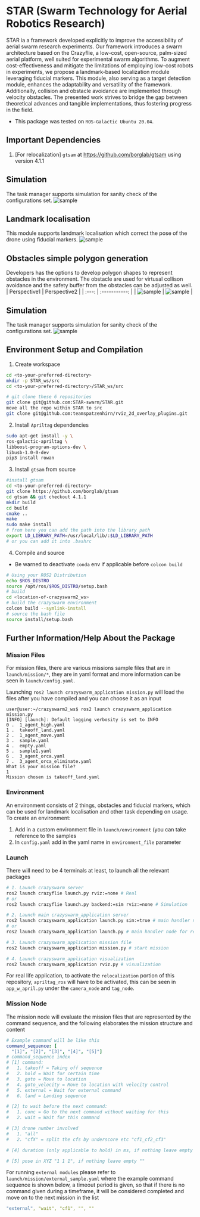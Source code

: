 # STAR (Swarm Technology for Aerial Robotics Research)
STAR ia a framework developed explicitly to improve the accessibility of aerial swarm research experiments. Our framework introduces a swarm architecture based on the Crazyflie, a low-cost, open-source, palm-sized aerial platform, well suited for experimental swarm algorithms. To augment cost-effectiveness and mitigate the limitations of employing low-cost robots in experiments, we propose a landmark-based localization module leveraging fiducial markers. This module, also serving as a target detection module, enhances the adaptability and versatility of the framework. Additionally, collision and obstacle avoidance are implemented through velocity obstacles. The presented work strives to bridge the gap between theoretical advances and tangible implementations, thus fostering progress in the field.

* This package was tested on `ROS-Galactic Ubuntu 20.04`.

## Important Dependencies
1. [For relocalization] `gtsam` at https://github.com/borglab/gtsam using version 4.1.1

## Simulation
The task manager supports simulation for sanity check of the configurations set.
![sample](media/sample.gif)

## Landmark localisation
This module supports landmark localisation which correct the pose of the drone using fiducial markers.
![sample](media/relocalization.gif)

## Obstacles simple polygon generation
Developers has the options to develop polygon shapes to represent obstacles in the environment. The obstacle are used for virtusal collison avoidance and the safety buffer from the obstacles can be adjusted as well.
| Perspective1 | Perspective2 |
| :---: | :-----------: |
| ![sample](media/obstacles1.png) | ![sample](media/obstacles2.png) |

## Simulation
The task manager supports simulation for sanity check of the configurations set.
![sample](media/sample.gif)

## Environment Setup and Compilation
1. Create workspace
```bash
cd <to-your-preferred-directory>
mkdir -p STAR_ws/src
cd <to-your-preferred-directory>/STAR_ws/src

# git clone these 6 repositories
git clone git@github.com:STAR-swarm/STAR.git
move all the repo within STAR to src
git clone git@github.com:teamspatzenhirn/rviz_2d_overlay_plugins.git
```

2. Install `Apriltag` dependencies
```bash
sudo apt-get install -y \
ros-galactic-apriltag \
libboost-program-options-dev \
libusb-1.0-0-dev
pip3 install rowan
```

3. Install `gtsam` from source
```bash
#install gtsam
cd <to-your-preferred-directory>
git clone https://github.com/borglab/gtsam
cd gtsam && git checkout 4.1.1
mkdir build
cd build
cmake ..
make
sudo make install
# from here you can add the path into the library path
export LD_LIBRARY_PATH=/usr/local/lib/:$LD_LIBRARY_PATH
# or you can add it into .bashrc
```

4. Compile and source
- Be warned to deactivate `conda` env if applicable before `colcon build`
```bash
# Using your ROS2 Distribution
echo $ROS_DISTRO
source /opt/ros/$ROS_DISTRO/setup.bash
# build
cd <location-of-crazyswarm2_ws>
# build the crazyswarm environment
colcon build --symlink-install
# source the bash file
source install/setup.bash
```

## Further Information/Help About the Package

### Mission Files
For mission files, there are various missions sample files that are in `launch/mission/*`, they are in yaml format and more information can be seen in `launch/config.yaml`.

Launching `ros2 launch crazyswarm_application mission.py` will load the files after you have compiled and you can choose it as an input
```
user@user:~/crazyswarm2_ws$ ros2 launch crazyswarm_application mission.py
[INFO] [launch]: Default logging verbosity is set to INFO
0 .  1_agent_high.yaml
1 .  takeoff_land.yaml
2 .  1_agent_move.yaml
3 .  sample.yaml
4 .  empty.yaml
5 .  sample1.yaml
6 .  3_agent_orca.yaml
7 .  3_agent_orca_eliminate.yaml
What is your mission file?
1
Mission chosen is takeoff_land.yaml
```

### Environment
An environment consists of 2 things, obstacles and fiducial markers, which can be used for landmark localisation and other task depending on usage. To create an environment:
1. Add in a custom environment file in `launch/environment` (you can take reference to the samples
2. In `config.yaml` add in the yaml name in `environment_file` parameter

### Launch
There will need to be 4 terminals at least, to launch all the relevant packages
```bash
# 1. Launch crazyswarm server
ros2 launch crazyflie launch.py rviz:=none # Real
# or
ros2 launch crazyflie launch.py backend:=sim rviz:=none # Simulation

# 2. Launch main crazyswarm_application server
ros2 launch crazyswarm_application launch.py sim:=true # main handler node for simulation
# or
ros2 launch crazyswarm_application launch.py # main handler node for real

# 3. Launch crazyswarm_application mission file
ros2 launch crazyswarm_application mission.py # start mission

# 4. Launch crazyswarm_application visualization
ros2 launch crazyswarm_application rviz.py # visualization
```

For real life application, to activate the `relocalization` portion of this repository, `apriltag_ros` will have to be activated, this can be seen in `app_w_april.py` under the `camera_node` and `tag_node`.

### Mission Node
The mission node will evaluate the mission files that are represented by the command sequence, and the following elaborates the mission structure and content
```yaml
# Example command will be like this
command_sequence: [
  "[1]", "[2]", "[3]", "[4]", "[5]"]
# command_sequence index
# [1] command:
#   1. takeoff = Taking off sequence
#   2. hold = Wait for certain time
#   3. goto = Move to location
#   4. goto_velocity = Move to location with velocity control
#   5. external = Wait for external command
#   6. land = Landing sequence

# [2] to wait before the next command:
#   1. conc = Go to the next command without waiting for this
#   2. wait = Wait for this command

# [3] drone number involved
#   1. "all"
#   2. "cfX" = split the cfs by underscore etc "cf1_cf2_cf3"

# [4] duration (only applicable to hold) in ms, if nothing leave empty ""

# [5] pose in XYZ "1 1 1", if nothing leave empty ""
```

For running `external modules` please refer to `launch/mission/external_sample.yaml` where the example command sequence is shown below, a timeout period is given, so that if there is no command given during a timeframe, it will be considered completed and move on to the next mission in the list
```yaml
"external", "wait", "cf1", "", ""
```